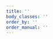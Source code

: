 ```yaml
---
title: ''
body_classes: ''
order_by: ''
order_manual: ''
---
```


				 
 <link rel="icon" type="image/png" href="https://developers.idxbroker.com/wp-content/plugins/wp_swagger/swagger_ui/images/favicon-32x32.png" sizes="32x32" />
  <link rel="icon" type="image/png" href="wp_swagger/swagger_ui/images/favicon-16x16.png" sizes="16x16" />
  <link href='https://developers.idxbroker.com/wp-content/plugins/wp_swagger/swagger_ui/css/typography.css' media='screen' rel='stylesheet' type='text/css'/>
  <link href='https://developers.idxbroker.com/wp-content/plugins/wp_swagger/swagger_ui/css/reset.css' media='screen' rel='stylesheet' type='text/css'/>
  <link href='https://developers.idxbroker.com/wp-content/plugins/wp_swagger/swagger_ui/css/screen.css' media='screen' rel='stylesheet' type='text/css'/>
  <link href='https://developers.idxbroker.com/wp-content/plugins/wp_swagger/swagger_ui/css/reset.css' media='print' rel='stylesheet' type='text/css'/>
  <link href='https://developers.idxbroker.com/wp-content/plugins/wp_swagger/swagger_ui/css/print.css' media='print' rel='stylesheet' type='text/css'/>
  <script src='https://developers.idxbroker.com/wp-content/plugins/wp_swagger/swagger_ui/lib/jquery-1.8.0.min.js' type='text/javascript'></script>
  <script src='https://developers.idxbroker.com/wp-content/plugins/wp_swagger/swagger_ui/lib/jquery.slideto.min.js' type='text/javascript'></script>
  <script src='https://developers.idxbroker.com/wp-content/plugins/wp_swagger/swagger_ui/lib/jquery.wiggle.min.js' type='text/javascript'></script>
  <script src='https://developers.idxbroker.com/wp-content/plugins/wp_swagger/swagger_ui/lib/jquery.ba-bbq.min.js' type='text/javascript'></script>
  <script src='https://developers.idxbroker.com/wp-content/plugins/wp_swagger/swagger_ui/lib/handlebars-2.0.0.js' type='text/javascript'></script>
  <script src='https://developers.idxbroker.com/wp-content/plugins/wp_swagger/swagger_ui/lib/js-yaml.min.js' type='text/javascript'></script>
  <script src='https://developers.idxbroker.com/wp-content/plugins/wp_swagger/swagger_ui/lib/lodash.min.js' type='text/javascript'></script>
  <script src='https://developers.idxbroker.com/wp-content/plugins/wp_swagger/swagger_ui/lib/backbone-min.js' type='text/javascript'></script>
  <script src='https://developers.idxbroker.com/wp-content/plugins/wp_swagger/swagger_ui/swagger-ui.js' type='text/javascript'></script>
  <script src='https://developers.idxbroker.com/wp-content/plugins/wp_swagger/swagger_ui/lib/highlight.9.1.0.pack.js' type='text/javascript'></script>
  <script src='https://developers.idxbroker.com/wp-content/plugins/wp_swagger/swagger_ui/lib/highlight.9.1.0.pack_extended.js' type='text/javascript'></script>
  <script src='https://developers.idxbroker.com/wp-content/plugins/wp_swagger/swagger_ui/lib/jsoneditor.min.js' type='text/javascript'></script>
  <script src='https://developers.idxbroker.com/wp-content/plugins/wp_swagger/swagger_ui/lib/marked.js' type='text/javascript'></script>
  <script src='https://developers.idxbroker.com/wp-content/plugins/wp_swagger/swagger_ui/lib/swagger-oauth.js' type='text/javascript'></script>

  <!-- Some basic translations -->
  <!-- <script src='https://developers.idxbroker.com/wp-content/plugins/wp_swagger/swagger_uilang/translator.js' type='text/javascript'></script> -->
  <!-- <script src='https://developers.idxbroker.com/wp-content/plugins/wp_swagger/swagger_ui/lang/ru.js' type='text/javascript'></script> -->
  <!-- <script src='https://developers.idxbroker.com/wp-content/plugins/wp_swagger/swagger_ui/lang/en.js' type='text/javascript'></script> -->

  <script type="text/javascript">
      
$(function () {
var def = 'https://raw.githubusercontent.com/antonioortegajr/idx-swagger-def/master/test/test3.yaml'
      var url = def;
      if (url && url.length > 1) {
        url = def;
      } else {
        url = def;
      }
url = def;
      hljs.configure({
        highlightSizeThreshold: 5000
      });

      // Pre load translate...
      if(window.SwaggerTranslator) {
        window.SwaggerTranslator.translate();
      }
      window.swaggerUi = new SwaggerUi({
        url: url,
        dom_id: "swagger-ui-container",
        supportedSubmitMethods: ['get'],
        onComplete: function(swaggerApi, swaggerUi){
          if(typeof initOAuth == "function") {
            initOAuth({
              clientId: "your-client-id",
              clientSecret: "your-client-secret-if-required",
              realm: "your-realms",
              appName: "TumTum",
              scopeSeparator: ",",
              additionalQueryStringParams: {}
            });
          }

          if(window.SwaggerTranslator) {
            window.SwaggerTranslator.translate();
          }
        },
        onFailure: function(data) {
          log("Unable to Load SwaggerUI");
        },
        docExpansion: "none",
        jsonEditor: false,
        defaultModelRendering: 'schema',
        showRequestHeaders: false
      });

      window.swaggerUi.load();

      function log() {
        if ('console' in window) {
          console.log.apply(console, arguments);
        }
      }
  });
  </script>

<div class="swagger-section">
<div id='header'>
  <div class="swagger-ui-wrap">
    <a id="logo" href="http://swagger.io"><img class="logo__img" alt="swagger" height="30" width="30" src="https://developers.idxbroker.com/wp-content/plugins/wp_swagger/swagger_ui/images/logo_small.png" /><span class="logo__title">swagger</span></a>
    <form id='api_selector'>
      <div class='input'><input placeholder="http://example.com/api" id="input_baseUrl" name="baseUrl" type="text"/></div>
      <div id='auth_container'></div>
      <div class='input'><a id="explore" class="header__btn" href="#" data-sw-translate>Explore</a></div>
    </form>
  </div>
</div>

<div id="message-bar" class="swagger-ui-wrap" data-sw-translate>&nbsp;</div>
<div id="swagger-ui-container" class="swagger-ui-wrap"></div>
</div>
<style>
.swagger-section #header, .swagger-section #message-bar {
	display: none;
}
#resources_container {
	width: 100%;
}
.swagger-section .swagger-ui-wrap {
	min-width: 0;
    max-width: none;
    width: 100%;
}
.swagger-section .swagger-ui-wrap .info_title {<
	font-size: 40px;
}
#wrapper .post-content h2 {
	font-size: 30px;
}
.swagger-section .swagger-ui-wrap p {
	margin-bottom: 0;
}
.swagger-section .swagger-ui-wrap ul#resources li.resource ul.endpoints li.endpoint ul.operations li.operation.get div.heading h3 span.http_method a {
	background-color: #2568AD;
    border-radius: 0;
}
.swagger-section .swagger-ui-wrap ul#resources li.resource ul.endpoints li.endpoint ul.operations li.operation.get div.heading {
	border: 1px solid #2568AD;
}
.swagger-section .swagger-ui-wrap ul#resources li.resource ul.endpoints li.endpoint ul.operations li.operation.post div.heading h3 span.http_method a {
	background-color: #8EC641;
    border-radius: 0;
}
.swagger-section .swagger-ui-wrap ul#resources li.resource ul.endpoints li.endpoint ul.operations li.operation.post div.heading {
	border: 1px solid #8EC641;
}
.swagger-section .swagger-ui-wrap ul#resources li.resource ul.endpoints li.endpoint ul.operations li.operation.put div.heading h3 span.http_method a {
	background-color: #F5602E;
    border-radius: 0;
}
.swagger-section .swagger-ui-wrap .footer span {
}
</style>
